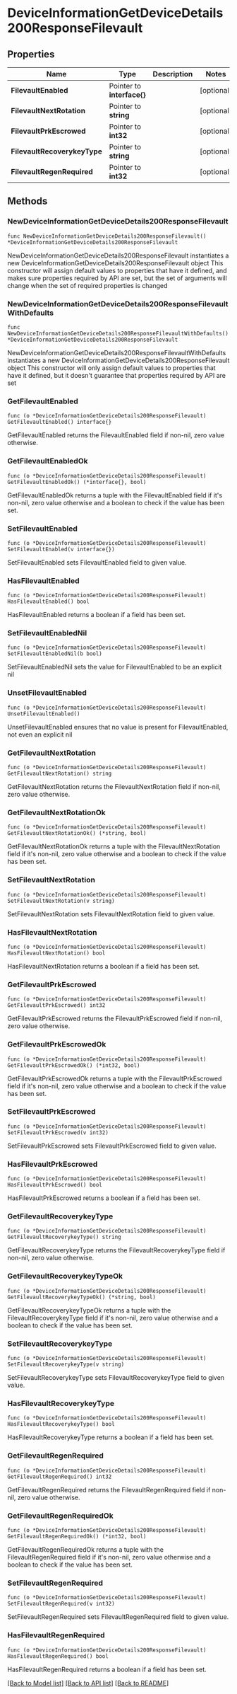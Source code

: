 # DeviceInformationGetDeviceDetails200ResponseFilevault

## Properties

Name | Type | Description | Notes
------------ | ------------- | ------------- | -------------
**FilevaultEnabled** | Pointer to **interface{}** |  | [optional] 
**FilevaultNextRotation** | Pointer to **string** |  | [optional] 
**FilevaultPrkEscrowed** | Pointer to **int32** |  | [optional] 
**FilevaultRecoverykeyType** | Pointer to **string** |  | [optional] 
**FilevaultRegenRequired** | Pointer to **int32** |  | [optional] 

## Methods

### NewDeviceInformationGetDeviceDetails200ResponseFilevault

`func NewDeviceInformationGetDeviceDetails200ResponseFilevault() *DeviceInformationGetDeviceDetails200ResponseFilevault`

NewDeviceInformationGetDeviceDetails200ResponseFilevault instantiates a new DeviceInformationGetDeviceDetails200ResponseFilevault object
This constructor will assign default values to properties that have it defined,
and makes sure properties required by API are set, but the set of arguments
will change when the set of required properties is changed

### NewDeviceInformationGetDeviceDetails200ResponseFilevaultWithDefaults

`func NewDeviceInformationGetDeviceDetails200ResponseFilevaultWithDefaults() *DeviceInformationGetDeviceDetails200ResponseFilevault`

NewDeviceInformationGetDeviceDetails200ResponseFilevaultWithDefaults instantiates a new DeviceInformationGetDeviceDetails200ResponseFilevault object
This constructor will only assign default values to properties that have it defined,
but it doesn't guarantee that properties required by API are set

### GetFilevaultEnabled

`func (o *DeviceInformationGetDeviceDetails200ResponseFilevault) GetFilevaultEnabled() interface{}`

GetFilevaultEnabled returns the FilevaultEnabled field if non-nil, zero value otherwise.

### GetFilevaultEnabledOk

`func (o *DeviceInformationGetDeviceDetails200ResponseFilevault) GetFilevaultEnabledOk() (*interface{}, bool)`

GetFilevaultEnabledOk returns a tuple with the FilevaultEnabled field if it's non-nil, zero value otherwise
and a boolean to check if the value has been set.

### SetFilevaultEnabled

`func (o *DeviceInformationGetDeviceDetails200ResponseFilevault) SetFilevaultEnabled(v interface{})`

SetFilevaultEnabled sets FilevaultEnabled field to given value.

### HasFilevaultEnabled

`func (o *DeviceInformationGetDeviceDetails200ResponseFilevault) HasFilevaultEnabled() bool`

HasFilevaultEnabled returns a boolean if a field has been set.

### SetFilevaultEnabledNil

`func (o *DeviceInformationGetDeviceDetails200ResponseFilevault) SetFilevaultEnabledNil(b bool)`

 SetFilevaultEnabledNil sets the value for FilevaultEnabled to be an explicit nil

### UnsetFilevaultEnabled
`func (o *DeviceInformationGetDeviceDetails200ResponseFilevault) UnsetFilevaultEnabled()`

UnsetFilevaultEnabled ensures that no value is present for FilevaultEnabled, not even an explicit nil
### GetFilevaultNextRotation

`func (o *DeviceInformationGetDeviceDetails200ResponseFilevault) GetFilevaultNextRotation() string`

GetFilevaultNextRotation returns the FilevaultNextRotation field if non-nil, zero value otherwise.

### GetFilevaultNextRotationOk

`func (o *DeviceInformationGetDeviceDetails200ResponseFilevault) GetFilevaultNextRotationOk() (*string, bool)`

GetFilevaultNextRotationOk returns a tuple with the FilevaultNextRotation field if it's non-nil, zero value otherwise
and a boolean to check if the value has been set.

### SetFilevaultNextRotation

`func (o *DeviceInformationGetDeviceDetails200ResponseFilevault) SetFilevaultNextRotation(v string)`

SetFilevaultNextRotation sets FilevaultNextRotation field to given value.

### HasFilevaultNextRotation

`func (o *DeviceInformationGetDeviceDetails200ResponseFilevault) HasFilevaultNextRotation() bool`

HasFilevaultNextRotation returns a boolean if a field has been set.

### GetFilevaultPrkEscrowed

`func (o *DeviceInformationGetDeviceDetails200ResponseFilevault) GetFilevaultPrkEscrowed() int32`

GetFilevaultPrkEscrowed returns the FilevaultPrkEscrowed field if non-nil, zero value otherwise.

### GetFilevaultPrkEscrowedOk

`func (o *DeviceInformationGetDeviceDetails200ResponseFilevault) GetFilevaultPrkEscrowedOk() (*int32, bool)`

GetFilevaultPrkEscrowedOk returns a tuple with the FilevaultPrkEscrowed field if it's non-nil, zero value otherwise
and a boolean to check if the value has been set.

### SetFilevaultPrkEscrowed

`func (o *DeviceInformationGetDeviceDetails200ResponseFilevault) SetFilevaultPrkEscrowed(v int32)`

SetFilevaultPrkEscrowed sets FilevaultPrkEscrowed field to given value.

### HasFilevaultPrkEscrowed

`func (o *DeviceInformationGetDeviceDetails200ResponseFilevault) HasFilevaultPrkEscrowed() bool`

HasFilevaultPrkEscrowed returns a boolean if a field has been set.

### GetFilevaultRecoverykeyType

`func (o *DeviceInformationGetDeviceDetails200ResponseFilevault) GetFilevaultRecoverykeyType() string`

GetFilevaultRecoverykeyType returns the FilevaultRecoverykeyType field if non-nil, zero value otherwise.

### GetFilevaultRecoverykeyTypeOk

`func (o *DeviceInformationGetDeviceDetails200ResponseFilevault) GetFilevaultRecoverykeyTypeOk() (*string, bool)`

GetFilevaultRecoverykeyTypeOk returns a tuple with the FilevaultRecoverykeyType field if it's non-nil, zero value otherwise
and a boolean to check if the value has been set.

### SetFilevaultRecoverykeyType

`func (o *DeviceInformationGetDeviceDetails200ResponseFilevault) SetFilevaultRecoverykeyType(v string)`

SetFilevaultRecoverykeyType sets FilevaultRecoverykeyType field to given value.

### HasFilevaultRecoverykeyType

`func (o *DeviceInformationGetDeviceDetails200ResponseFilevault) HasFilevaultRecoverykeyType() bool`

HasFilevaultRecoverykeyType returns a boolean if a field has been set.

### GetFilevaultRegenRequired

`func (o *DeviceInformationGetDeviceDetails200ResponseFilevault) GetFilevaultRegenRequired() int32`

GetFilevaultRegenRequired returns the FilevaultRegenRequired field if non-nil, zero value otherwise.

### GetFilevaultRegenRequiredOk

`func (o *DeviceInformationGetDeviceDetails200ResponseFilevault) GetFilevaultRegenRequiredOk() (*int32, bool)`

GetFilevaultRegenRequiredOk returns a tuple with the FilevaultRegenRequired field if it's non-nil, zero value otherwise
and a boolean to check if the value has been set.

### SetFilevaultRegenRequired

`func (o *DeviceInformationGetDeviceDetails200ResponseFilevault) SetFilevaultRegenRequired(v int32)`

SetFilevaultRegenRequired sets FilevaultRegenRequired field to given value.

### HasFilevaultRegenRequired

`func (o *DeviceInformationGetDeviceDetails200ResponseFilevault) HasFilevaultRegenRequired() bool`

HasFilevaultRegenRequired returns a boolean if a field has been set.


[[Back to Model list]](../README.md#documentation-for-models) [[Back to API list]](../README.md#documentation-for-api-endpoints) [[Back to README]](../README.md)


